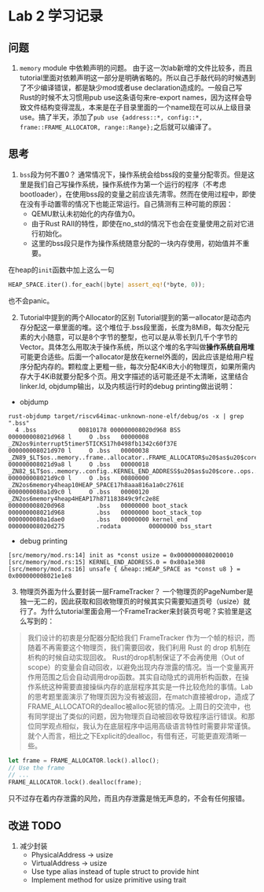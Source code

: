# Lab 2 学习记录

## 问题
1. `memory` module 中依赖声明的问题。
由于这一次lab新增的文件比较多，而且tutorial里面对依赖声明这一部分是明确省略的。所以自己手敲代码的时候遇到了不少编译错误，都是缺少mod或者use declaration造成的。一般自己写Rust的时候不太习惯用pub use这条语句来re-export names，因为这样会导致文件结构变得混乱，本来是在子目录里面的一个name现在可以从上级目录use。搞了半天，添加了`pub use {address::*, config::*, frame::FRAME_ALLOCATOR, range::Range};`之后就可以编译了。

## 思考
1. `bss`段为何不置0？
通常情况下，操作系统会给bss段的变量分配零页。但是这里是我们自己写操作系统，操作系统作为第一个运行的程序（不考虑bootloader），在使用bss段的变量之前应该先清零。然而在使用过程中，即使在没有手动置零的情况下也能正常运行。自己猜测有三种可能的原因：
    - QEMU默认未初始化的内存值为0。
    - 由于Rust RAII的特性，即使在no_std的情况下也会在变量使用之前对它进行初始化。
    - 这里的bss段只是作为操作系统随意分配的一块内存使用，初始值并不重要。

在heap的`init`函数中加上这么一句
```Rust
HEAP_SPACE.iter().for_each(|byte| assert_eq!(*byte, 0));
```
也不会panic。

2. Tutorial中提到的两个Allocator的区别
Tutorial提到的第一allocator是动态内存分配这一章里面的堆。这个堆位于.bss段里面，长度为8MiB，每次分配元素的大小随意，可以是8个字节的整型，也可以是从零长到几千个字节的Vector。具体怎么用取决于操作系统，所以这个堆的名字叫做**操作系统自用堆**可能更合适些。后面一个allocator是放在kernel外面的，因此应该是给用户程序分配内存的。颗粒度上更粗一些，每次分配4KiB大小的物理页，如果所需内存大于4KiB就要分配多个页。用文字描述的话可能还是不太清晰，这里结合linker.ld, objdump输出，以及内核运行时的debug printing做出说明：
- objdump
```
rust-objdump target/riscv64imac-unknown-none-elf/debug/os -x | grep ".bss"
  4 .bss            00810178 000000008020d968 BSS
000000008021d968 l     O .bss   00000008 _ZN2os9interrupt5timer5TICKS17h0498fb1342c60f37E
000000008021d970 l     O .bss   00000038 _ZN89_$LT$os..memory..frame..allocator..FRAME_ALLOCATOR$u20$as$u20$core..ops..deref..Deref$GT$5deref11__stability4LAZY17h745c140aa3148f64E
000000008021d9a8 l     O .bss   00000018 _ZN82_$LT$os..memory..config..KERNEL_END_ADDRESS$u20$as$u20$core..ops..deref..Deref$GT$5deref11__stability4LAZY17h76f3c49328d83cbcE
000000008021d9c0 l     O .bss   00800000 _ZN2os6memory4heap10HEAP_SPACE17h8aaa816a1a0c2761E
0000000080a1d9c0 l     O .bss   00000120 _ZN2os6memory4heap4HEAP17h871183849c9fc2e8E
000000008020d968         .bss   00000000 boot_stack
000000008021d968         .bss   00000000 boot_stack_top
0000000080a1dae0         .bss   00000000 kernel_end
000000008020d275         .rodata        00000000 bss_start
```
- debug printing
```
[src/memory/mod.rs:14] init as *const usize = 0x0000000080200010
[src/memory/mod.rs:15] KERNEL_END_ADDRESS.0 = 0x80a1e308
[src/memory/mod.rs:16] unsafe { &heap::HEAP_SPACE as *const u8 } = 0x000000008021e1e8
```

3. 物理页外面为什么要封装一层FrameTracker？
一个物理页的PageNumber是独一无二的，因此获取和回收物理页的时候其实只需要知道页号（usize）就行了。为什么tutorial里面会用一个FrameTracker来封装页号呢？实验里是这么写到的：
> 我们设计的初衷是分配器分配给我们 FrameTracker 作为一个帧的标识，而随着不再需要这个物理页，我们需要回收，我们利用 Rust 的 drop 机制在析构的时候自动实现回收。
Rust的drop机制保证了不会再使用（Out of scope）的变量会自动回收，以避免出现内存泄露的情况。当一个变量离开作用范围之后会自动调用drop函数。其实自动隐式的调用析构函数，在操作系统这种需要直接操纵内存的底层程序其实是一件比较危险的事情。Lab的思考题里面演示了物理页因为没有被返回，在match直接被drop，造成了FRAME_ALLOCATOR的dealloc被alloc死锁的情况。上周日的交流中，也有同学提出了类似的问题，因为物理页自动被回收导致程序运行错误。和那位同学观点相似，我认为在底层程序中运用高级语言特性时需要非常谨慎。就个人而言，相比之下Explicit的dealloc，有借有还，可能更直观清晰一些。
```Rust
let frame = FRAME_ALLOCATOR.lock().alloc();
// Use the frame
// ...
FRAME_ALLOCATOR.lock().dealloc(frame);
```
只不过存在着内存泄露的风险，而且内存泄露是悄无声息的，不会有任何报错。

## 改进 TODO
1. 减少封装
    - PhysicalAddress -> usize
    - VirtualAddress -> usize
    - Use type alias instead of tuple struct to provide hint
    - Implement method for usize primitive using trait
